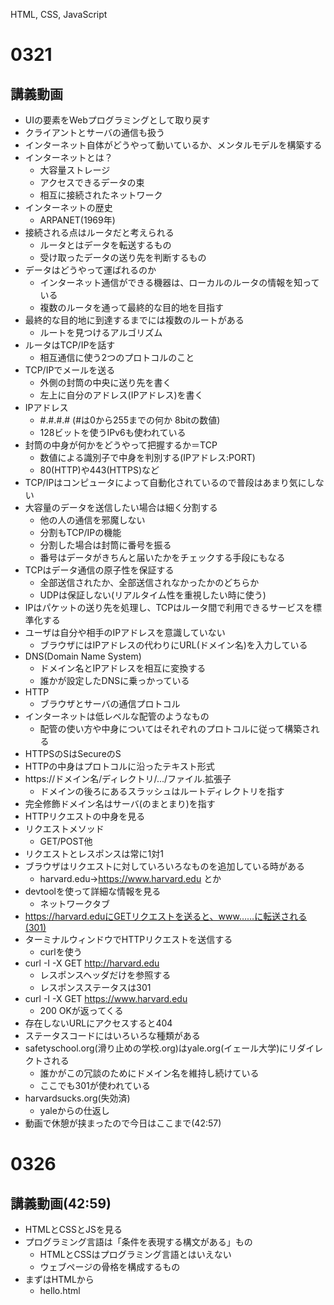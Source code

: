 HTML, CSS, JavaScript
# 0321

## 講義動画
- UIの要素をWebプログラミングとして取り戻す
- クライアントとサーバの通信も扱う
- インターネット自体がどうやって動いているか、メンタルモデルを構築する
- インターネットとは？
  - 大容量ストレージ
  - アクセスできるデータの束
  - 相互に接続されたネットワーク
- インターネットの歴史
  - ARPANET(1969年)
- 接続される点はルータだと考えられる
  - ルータとはデータを転送するもの
  - 受け取ったデータの送り先を判断するもの
- データはどうやって運ばれるのか
  - インターネット通信ができる機器は、ローカルのルータの情報を知っている
  - 複数のルータを通って最終的な目的地を目指す
- 最終的な目的地に到達するまでには複数のルートがある
  - ルートを見つけるアルゴリズム
- ルータはTCP/IPを話す
  - 相互通信に使う2つのプロトコルのこと
- TCP/IPでメールを送る
  - 外側の封筒の中央に送り先を書く
  - 左上に自分のアドレス(IPアドレス)を書く
- IPアドレス
  - #.#.#.# (#は0から255までの何か 8bitの数値)
  - 128ビットを使うIPv6も使われている
- 封筒の中身が何かをどうやって把握するか＝TCP
  - 数値による識別子で中身を判別する(IPアドレス:PORT)
  - 80(HTTP)や443(HTTPS)など
- TCP/IPはコンピュータによって自動化されているので普段はあまり気にしない
- 大容量のデータを送信したい場合は細く分割する
  - 他の人の通信を邪魔しない
  - 分割もTCP/IPの機能
  - 分割した場合は封筒に番号を振る
  - 番号はデータがきちんと届いたかをチェックする手段にもなる
- TCPはデータ通信の原子性を保証する
  - 全部送信されたか、全部送信されなかったかのどちらか
  - UDPは保証しない(リアルタイム性を重視したい時に使う)
- IPはパケットの送り先を処理し、TCPはルータ間で利用できるサービスを標準化する
- ユーザは自分や相手のIPアドレスを意識していない
  - ブラウザにはIPアドレスの代わりにURL(ドメイン名)を入力している
- DNS(Domain Name System)
  - ドメイン名とIPアドレスを相互に変換する
  - 誰かが設定したDNSに乗っかっている
- HTTP
  - ブラウザとサーバの通信プロトコル
- インターネットは低レベルな配管のようなもの
  - 配管の使い方や中身についてはそれぞれのプロトコルに従って構築される
- HTTPSのSはSecureのS
- HTTPの中身はプロトコルに沿ったテキスト形式
- https://ドメイン名/ディレクトリ/.../ファイル.拡張子
  - ドメインの後ろにあるスラッシュはルートディレクトリを指す
- 完全修飾ドメイン名はサーバ(のまとまり)を指す
- HTTPリクエストの中身を見る
- リクエストメソッド
  - GET/POST他
- リクエストとレスポンスは常に1対1
- ブラウザはリクエストに対していろいろなものを追加している時がある
  - harvard.edu→https://www.harvard.edu とか
- devtoolを使って詳細な情報を見る
  - ネットワークタブ
- https://harvard.eduにGETリクエストを送ると、www……に転送される(301)
- ターミナルウィンドウでHTTPリクエストを送信する
  - curlを使う
- curl -I -X GET http://harvard.edu
  - レスポンスヘッダだけを参照する
  - レスポンスステータスは301
- curl -I -X GET https://www.harvard.edu
  - 200 OKが返ってくる
- 存在しないURLにアクセスすると404
- ステータスコードにはいろいろな種類がある
- safetyschool.org(滑り止めの学校.org)はyale.org(イェール大学)にリダイレクトされる
  - 誰かがこの冗談のためにドメイン名を維持し続けている
  - ここでも301が使われている
- harvardsucks.org(失効済)
  - yaleからの仕返し
- 動画で休憩が挟まったので今日はここまで(42:57)

# 0326

## 講義動画(42:59)
- HTMLとCSSとJSを見る
- プログラミング言語は「条件を表現する構文がある」もの
  - HTMLとCSSはプログラミング言語とはいえない
  - ウェブページの骨格を構成するもの
- まずはHTMLから
  - hello.html